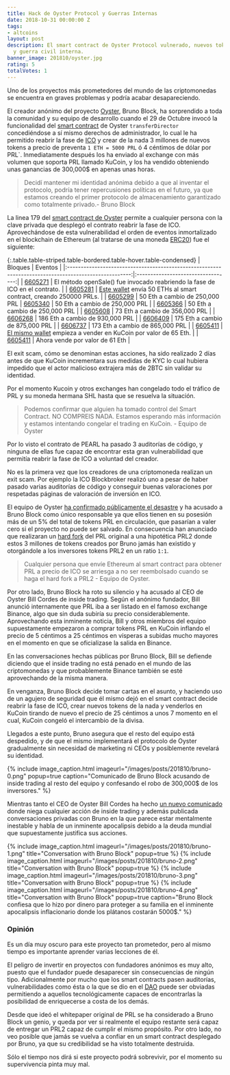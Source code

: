 ```yaml
---
title: Hack de Oyster Protocol y Guerras Internas
date: 2018-10-31 00:00:00 Z
tags:
- altcoins
layout: post
description: El smart contract de Oyster Protocol vulnerado, nuevos tokens creados
  y guerra civil interna.
banner_image: 201810/oyster.jpg
rating: 5
totalVotes: 1
---
```


Uno de los proyectos más prometedores del mundo de las criptomonedas se encuentra en graves problemas y podría acabar desapareciendo.

<!--more-->

El creador anónimo del proyecto [Oyster](/que-es-oyster), Bruno Block, ha sorprendido a toda la comunidad y su equipo de desarrollo cuando el 29 de Octubre invocó la funcionalidad del [smart contract](/que-es-un-smart-contract/) de Oyster `transferDirector` concediéndose a sí mismo derechos de administrador, lo cual le ha permitido reabrir la fase de [ICO](/que-es-una-ico) y crear de la nada 3 millones de nuevos tokens a precio de preventa `1 ETH = 5000 PRL` ó 4 céntimos de dólar por PRL`. Inmediatamente después los ha enviado al exchange con más volumen que soporta PRL llamado KuCoin, y los ha vendido obteniendo unas ganancias de 300,000$ en apenas unas horas.

> Decidí mantener mi identidad anónima debido a que al inventar el protocolo, podría tener repercusiones políticas en el futuro, ya que estamos creando el primer protocolo de almacenamiento garantizado como totalmente privado.- Bruno Block

La linea 179 del [smart contract de Oyster](https://etherscan.io/address/0x1844b21593262668b7248d0f57a220caaba46ab9#code) permite a cualquier persona con la clave privada que desplegó el contrato reabrir la fase de ICO. Aprovechándose de esta vulnerabilidad el orden de eventos inmortalizado en el blockchain de Ethereum (al tratarse de una moneda [ERC20](/token-erc20/)) fue el siguiente:

{:.table.table-striped.table-bordered.table-hover.table-condensed}
| Bloques                                                                                               | Eventos                            |
|:-----------------------------------------------------------------------------------------------------:|:----------------------------------:|
| [6605271](https://etherscan.io/tx/0x2321e305c20f45429f11045b9235e9bbd66b17bacede173ca86144ac5533d3bf) | El método openSale() fue invocado reabriendo la fase de ICO en el contrato.                                                                                                    |
| [6605281](https://etherscan.io/tx/0xcd51afceea212a962398ede0787bb3fe56e6519bdf651d2d2886d8e4d9f2ce7f) | [Este wallet](https://etherscan.io/address/0x0001ee57bb28415742248d946d35c7f87cfd5a54) envía 50 ETHs al smart contract, creando 250000 PRLs.                                    |
| [6605299](https://etherscan.io/tx/0xfddf86daaaf2d7903b94b5a1129a4707645881df73c5e0aeb15f4cb5d8e48429) | 50 Eth a cambio de 250,000 PRL     | 
[6605340](https://etherscan.io/tx/0xa3671737ede8a768320ddb2aa43969bda2e692a53c15881f8caa1da9d25f3406)   | 50 Eth a cambio de 250,000 PRL     |
| [6605366](https://etherscan.io/tx/0xbd2bb5b5d8ca56614f4a8c7bacfbe56858583e5c6ff6d24a4c7af806a8e08d97) | 50 Eth a cambio de 250,000 PRL     |
| [6605608](https://etherscan.io/tx/0xdaf3558b39022c2ec0a0667a68743e16a2923c2d0b04aedd55524ff5dac45446) | 73 Eth a cambio de 356,000 PRL     |
| [6606268](https://etherscan.io/tx/0xcbe2928a5e6441fdf277b756d3ae99d06640865b19a45139a6609fb48410ad32) | 186 Eth a cambio de 930,000 PRL    |
| [6606409](https://etherscan.io/tx/0x2babab387a063356b38f0a6463b9e9a3d0e746d224d6d47275107de36c832246) | 175 Eth a cambio de 875,000 PRL    |
| [6606737](https://etherscan.io/tx/0x41aca42618c0de065d8dbf19d7a8a8c8b4f810b7db045c02e4cc653d4dba1ee2) | 173 Eth a cambio de 865,000 PRL    |
| [6605411](https://etherscan.io/tx/0xbaf3bbdfa51f1d02ba4607a1e1e9bfbb2f75e1128944f01a864924bf041bf324) | [El mismo wallet](https://etherscan.io/address/0x0001ee57bb28415742248d946d35c7f87cfd5a54) empieza a vender en KuCoin por valor de 65 Eth.                     |
| [6605411](https://etherscan.io/tx/0xedd8bfcfd23d7699748aa75c3dfc54e84bf0a6f6f886b176132a6de0aa30f037) | Ahora vende por valor de 61 Eth    |

El exit scam, cómo se denominan estas acciones, ha sido realizado 2 días antes de que KuCoin incrementara sus medidas de KYC lo cual hubiera impedido que el actor malicioso extrajera más de 2BTC sin validar su identidad.

Por el momento Kucoin y otros exchanges han congelado todo el tráfico de PRL y su moneda hermana SHL hasta que se resuelva la situación.

> Podemos confirmar que alguien ha tomado control del Smart Contract. NO COMPREIS NADA. Estamos esperando más información y estamos intentando congelar el trading en KuCoin. - Equipo de Oyster


Por lo visto el contrato de PEARL ha pasado 3 auditorías de código, y ninguna de ellas fue capaz de encontrar esta gran vulnerabilidad que permitía reabrir la fase de ICO a voluntad del creador.

No es la primera vez que los creadores de una criptomoneda realizan un exit scam. Por ejemplo la ICO Blockbroker realizó uno a pesar de haber pasado varias auditorías de código y conseguir buenas valoraciones por respetadas páginas de valoración de inversión en ICO.

El equipo de Oyster <a rel="nofollow" href="https://oysterprotocol.com/oyster-update/">ha confirmado públicamente  el desastre</a> y ha acusado a Bruno Block como único responsable ya que ellos tienen en su posesión más de un 5% del total de tokens PRL en circulación, que pasarían a valer cero si el proyecto no puede ser salvado. En consecuencia han anunciado que realizaran un [hard fork](/hard-fork-vs-soft-fork/) del PRL original a una hipotética PRL2 donde estos 3 millones de tokens creados por Bruno jamás han existido y otorgándole a los inversores tokens PRL2 en un ratio `1:1`.

> Cualquier persona que envíe Ethereum al smart contract para obtener PRL a precio de ICO se arriesga a no ser reembolsado cuando se haga el hard fork a PRL2 - Equipo de Oyster.

Por otro lado, Bruno Block ha roto su silencio y ha acusado al CEO de Oyster Bill Cordes de inside trading. Según el anónimo fundador, Bill anunció internamente que PRL iba a ser listado en el famoso exchange Binance, algo que sin duda subiría su precio considerablemente. Aprovechando esta inminente noticia, Bill y otros miembros del equipo supuestamente empezaron a comprar tokens PRL en KuCoin inflando el precio de 5 céntimos a 25 céntimos en vísperas a subidas mucho mayores en el momento en que se oficializase la salida en Binance.

En las conversaciones hechas públicas por Bruno Block, Bill se defiende diciendo que el inside trading no está penado en el mundo de las criptomonedas y que probablemente Binance también se esté aprovechando de la misma manera.

En venganza, Bruno Block decide tomar cartas en el asunto, y haciendo uso de un agujero de seguridad que él mismo dejó en el smart contract  decide reabrir la fase de ICO, crear nuevos tokens de la nada y venderlos en KuCoin tirando de nuevo el precio de 25 céntimos a unos 7 momento en el cual, KuCoin congeló el intercambio de la divisa.

Llegados a este punto, Bruno asegura que el resto del equipo está despedido, y de que el mismo implementará el protocolo de Oyster gradualmente sin necesidad de marketing ni CEOs y posiblemente revelará su identidad.

{% include image_caption.html imageurl="/images/posts/201810/bruno-0.png" popup=true caption="Comunicado de Bruno Block acusando de inside trading al resto del equipo y confesando el robo de 300,000$ de los inversores." %}

Mientras tanto el CEO de Oyster Bill Cordes ha hecho <a rel="nofollow" href="https://medium.com/oysterprotocol/oyster-update-10-31-c384696495d6">un nuevo comunicado</a> donde niega cualquier acción de inside trading y además publicada conversaciones privadas con Bruno en la que parece estar mentalmente inestable y habla de un inminente apocalipsis debido a la deuda mundial que supuestamente justifica sus acciones.

{% include image_caption.html imageurl="/images/posts/201810/bruno-1.png" title="Conversation with Bruno Block" popup=true %}
{% include image_caption.html imageurl="/images/posts/201810/bruno-2.png" title="Conversation with Bruno Block" popup=true %}
{% include image_caption.html imageurl="/images/posts/201810/bruno-3.png" title="Conversation with Bruno Block" popup=true %}
{% include image_caption.html imageurl="/images/posts/201810/bruno-4.png" title="Conversation with Bruno Block" popup=true  caption="Bruno Block confiesa que lo hizo por dinero para proteger a su familia en el inminente apocalipsis inflacionario donde los plátanos costarán 5000$." %}



### Opinión

Es un día muy oscuro para este proyecto tan prometedor, pero al mismo tiempo es importante aprender varias lecciones de él.

El peligro de invertir en proyectos con fundadores anónimos es muy alto, puesto que el fundador puede desaparecer sin consecuencias de ningún tipo. Adicionalmente por mucho que los smart contracts pasen auditorías, vulnerabilidades como ésta o la que se dio en el [DAO](/que-es-ethereum#dao) puede ser obviadas permitiendo a aquellos tecnológicamente capaces de encontrarlas la posibilidad de enriquecerse a costa de los demás.

Desde que ideó el whitepaper original de PRL se ha considerado a Bruno Block un genio, y queda por ver si realmente el equipo restante será capaz de entregar un PRL2 capaz de cumplir el mismo propósito. Por otro lado, no veo posible que jamás se vuelva a confiar en un smart contract desplegado por Bruno, ya que su credibilidad se ha visto totalmente destruida.

Sólo el tiempo nos dirá si este proyecto podrá sobrevivir, por el momento su supervivencia pinta muy mal.

